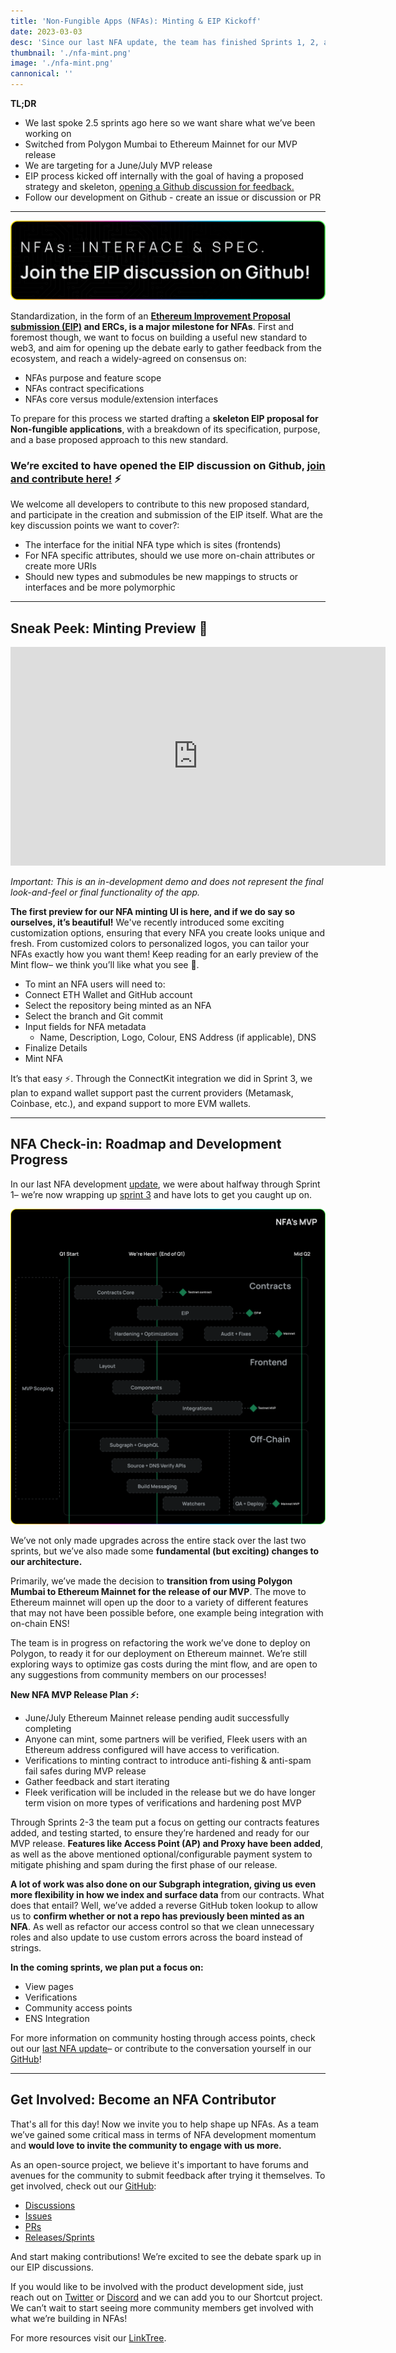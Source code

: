 ```yaml
---
title: 'Non-Fungible Apps (NFAs): Minting & EIP Kickoff'
date: 2023-03-03
desc: 'Since our last NFA update, the team has finished Sprints 1, 2, and 3, is laying the foundation for our EIP proposal, and sharing the first demo of our minting flow experience for NFAs.'
thumbnail: './nfa-mint.png'
image: './nfa-mint.png'
cannonical: ''
---
```


**TL;DR**

- We last spoke 2.5 sprints ago here so we want share what we’ve been working on
- Switched from Polygon Mumbai to Ethereum Mainnet for our MVP release
- We are targeting for a June/July MVP release
- EIP process kicked off internally with the goal of having a proposed strategy and skeleton, [opening a Github discussion for feedback.](https://github.com/fleekxyz/non-fungible-apps/discussions/158)
- Follow our development on Github - create an issue or discussion or PR

---

![](./nfa-eip-github.png)

Standardization, in the form of an **[Ethereum Improvement Proposal submission (EIP)](https://eips.ethereum.org/) and ERCs, is a major milestone for NFAs**. First and foremost though, we want to focus on building a useful new standard to web3, and aim for opening up the debate early to gather feedback from the ecosystem, and reach a widely-agreed on consensus on:

- NFAs purpose and feature scope
- NFAs contract specifications
- NFAs core versus module/extension interfaces

To prepare for this process we started drafting a **skeleton EIP proposal for Non-fungible applications**, with a breakdown of its specification, purpose, and a base proposed approach to this new standard.

### **We’re excited to have opened the EIP discussion on Github, [join and contribute here!](https://github.com/fleekxyz/non-fungible-apps/discussions/158)** ⚡

We welcome all developers to contribute to this new proposed standard, and participate in the creation and submission of the EIP itself. What are the key discussion points we want to cover?:

- The interface for the initial NFA type which is sites (frontends)
- For NFA specific attributes, should we use more on-chain attributes or create more URIs
- Should new types and submodules be new mappings to structs or interfaces and be more polymorphic

---

## Sneak Peek: Minting Preview 👀

<iframe width="600" height="350" src="https://www.youtube.com/embed/x7DqD27Xl7s?controls=0" title="YouTube video player" frameborder="0" allow="accelerometer; autoplay; clipboard-write; encrypted-media; gyroscope; picture-in-picture; web-share" allowfullscreen></iframe>

_Important: This is an in-development demo and does not represent the final look-and-feel or final functionality of the app._

**The first preview for our NFA minting UI is here, and if we do say so ourselves, it’s beautiful!** We've recently introduced some exciting customization options, ensuring that every NFA you create looks unique and fresh. From customized colors to personalized logos, you can tailor your NFAs exactly how you want them! Keep reading for an early preview of the Mint flow– we think you’ll like what you see 👀.

- To mint an NFA users will need to:
- Connect ETH Wallet and GitHub account
- Select the repository being minted as an NFA
- Select the branch and Git commit
- Input fields for NFA metadata
  - Name, Description, Logo, Colour, ENS Address (if applicable), DNS
- Finalize Details
- Mint NFA

It’s that easy ⚡. Through the ConnectKit integration we did in Sprint 3, we plan to expand wallet support past the current providers (Metamask, Coinbase, etc.), and expand support to more EVM wallets.

---

## NFA Check-in: Roadmap and Development Progress

In our last NFA development [update](https://blog.fleek.xyz/post/nfa-community-hosting/), we were about halfway through Sprint 1– we’re now wrapping up [sprint 3](https://github.com/fleekxyz/non-fungible-apps/releases/tag/v0.0.3) and have lots to get you caught up on.

![](./roadmap-march.png)

We’ve not only made upgrades across the entire stack over the last two sprints, but we’ve also made some **fundamental (but exciting) changes to our architecture.**

Primarily, we’ve made the decision to **transition from using Polygon Mumbai to Ethereum Mainnet for the release of our MVP**. The move to Ethereum mainnet will open up the door to a variety of different features that may not have been possible before, one example being integration with on-chain ENS!

The team is in progress on refactoring the work we’ve done to deploy on Polygon, to ready it for our deployment on Ethereum mainnet. We’re still exploring ways to optimize gas costs during the mint flow, and are open to any suggestions from community members on our processes!

**New NFA MVP Release Plan ⚡:**

- June/July Ethereum Mainnet release pending audit successfully completing
- Anyone can mint, some partners will be verified, Fleek users with an Ethereum address configured will have access to verification.
- Verifications to minting contract to introduce anti-fishing & anti-spam fail safes during MVP release
- Gather feedback and start iterating
- Fleek verification will be included in the release but we do have longer term vision on more types of verifications and hardening post MVP

Through Sprints 2-3 the team put a focus on getting our contracts features added, and testing started, to ensure they’re hardened and ready for our MVP release. **Features like Access Point (AP) and Proxy have been added**, as well as the above mentioned optional/configurable payment system to mitigate phishing and spam during the first phase of our release.

**A lot of work was also done on our Subgraph integration, giving us even more flexibility in how we index and surface data** from our contracts. What does that entail? Well, we’ve added a reverse GitHub token lookup to allow us to **confirm whether or not a repo has previously been minted as an NFA**. As well as refactor our access control so that we clean unnecessary roles and also update to use custom errors across the board instead of strings.

**In the coming sprints, we plan put a focus on:**

- View pages
- Verifications
- Community access points
- ENS Integration

For more information on community hosting through access points, check out our [last NFA update](https://blog.fleek.co/posts/nfa-community-hosting)– or contribute to the conversation yourself in our [GitHub](https://github.com/fleekxyz/non-fungible-apps)!

---

## Get Involved: Become an NFA Contributor

That's all for this day! Now we invite you to help shape up NFAs. As a team we’ve gained some critical mass in terms of NFA development momentum and **would love to invite the community to engage with us more.**

As an open-source project, we believe it's important to have forums and avenues for the community to submit feedback after trying it themselves. To get involved, check out our [GitHub](https://github.com/fleekxyz/non-fungible-apps):

- [Discussions](https://github.com/fleekxyz/non-fungible-apps/discussions)
- [Issues](https://github.com/fleekxyz/non-fungible-apps/issues)
- [PRs](https://github.com/fleekxyz/non-fungible-apps/pulls)
- [Releases/Sprints](https://github.com/fleekxyz/non-fungible-apps/releases/)

And start making contributions! We’re excited to see the debate spark up in our EIP discussions.

If you would like to be involved with the product development side, just reach out on [Twitter](https://twitter.com/fleekxyz) or [Discord](https://discord.gg/fleek) and we can add you to our Shortcut project. We can’t wait to start seeing more community members get involved with what we’re building in NFAs!

For more resources visit our [LinkTree](https://linktr.ee/fleek).
